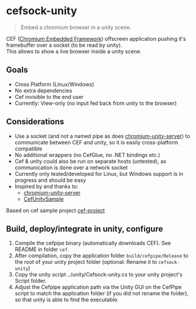 # cefsock-unity

> Embed a chromium browser in a unity scene.

CEF ([Chromium Embedded Framework](https://bitbucket.org/chromiumembedded/cef/)) offscreen application pushing it's framebuffer over a socket (to be read by unity).   
This allows to show a live browser inside a unity scene.   

## Goals

- Cross Platform (Linux/Windows)
- No extra dependencies
- Cef invisible to the end user
- Currently: View-only (no input fed back from unity to the browser)

## Considerations
- Use a socket (and not a named pipe as does [chromium-unity-server](https://github.com/roydejong/chromium-unity-server)) to communicate between CEF and unity, so it is easily cross-platform compatible
- No additional wrappers (no CefGlue, no .NET bindings etc.)
- Cef & unity could also be run on separate hosts (untested), as communication is done over a network socket
- Currently only tested/developed for Linux, but Windows support is in progress and should be easy
- Inspired by and thanks to:
   - [chromium-unity-server](https://github.com/roydejong/chromium-unity-server)
   - [CefUnitySample](https://github.com/aleab/cef-unity-sample)

Based on cef sample project [cef-project](https://bitbucket.org/chromiumembedded/cef-project)

## Build, deploy/integrate in unity, configure

1. Compile the cefpipe binary (automatically downloads CEF). See README in folder `cef`.
2. After compilation, copy the application folder `build/cefpipe/Release` to the root of your unity project folder (optional: Rename it to `cefsock-unity`)
3. Copy the unity script ../unity/Cefsock-unity.cs to your unity project's Script folder.
4. Adjust the Cefpipe application path via the Unity GUI on the CefPipe script to match the application folder (if you did not rename the folder), so that unity is able to find the executable.